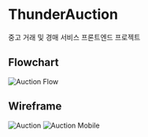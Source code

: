# ThunderAuction
중고 거래 및 경매 서비스 프론트엔드 프로젝트

## Flowchart
![Auction Flow](https://user-images.githubusercontent.com/48080762/73356731-571e5500-42de-11ea-99e5-6dda729af400.png)

## Wireframe
![Auction](https://user-images.githubusercontent.com/48080762/73356737-5ab1dc00-42de-11ea-830d-c53dbd13a11a.png)
![Auction Mobile](https://user-images.githubusercontent.com/48080762/73356765-643b4400-42de-11ea-8962-8eedbff24558.png)
